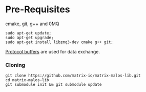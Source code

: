 # Pre-Requisites
cmake, git, g++  and 0MQ

```
sudo apt-get update;
sudo apt-get upgrade;
sudo apt-get install libzmq3-dev cmake g++ git;
```

[Protocol buffers](https://developers.google.com/protocol-buffers/docs/proto3) are used for data exchange.

### Cloning
```
git clone https://github.com/matrix-io/matrix-malos-lib.git
cd matrix-malos-lib
git submodule init && git submodule update
```

